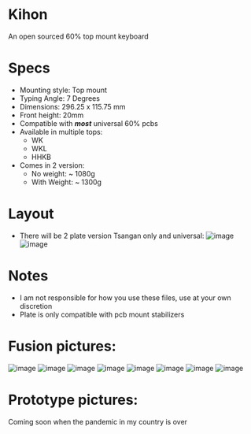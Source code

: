 # Kihon
An open sourced 60% top mount keyboard
# Specs
* Mounting style: Top mount
* Typing Angle: 7 Degrees
* Dimensions: 296.25 x 115.75 mm
* Front height: 20mm
* Compatible with _**most**_ universal 60% pcbs
* Available in multiple tops:
  * WK
  * WKL
  * HHKB
* Comes in 2 version:
  * No weight: ~ 1080g
  * With Weight: ~ 1300g
# Layout
* There will be 2 plate version Tsangan only and universal:
![image](https://user-images.githubusercontent.com/60489513/129011858-f10090c8-56d1-4bcb-8599-37b06ae82000.png)
![image](https://user-images.githubusercontent.com/60489513/129012087-337c194e-f302-43d3-ab34-dc8408f0433c.png)
# Notes
* I am not responsible for how you use these files, use at your own discretion
* Plate is only compatible with pcb mount stabilizers
# Fusion pictures:
![image](https://user-images.githubusercontent.com/60489513/129010532-dd6760d4-6d92-42d5-af8d-ec173be18bfc.png)
![image](https://user-images.githubusercontent.com/60489513/129011144-18f9e3d5-bd8b-4263-8cc5-d3940f81648a.png)
![image](https://user-images.githubusercontent.com/60489513/129011174-b71b0f3d-b175-475b-8f49-ec2eb7ced758.png)
![image](https://user-images.githubusercontent.com/60489513/129012506-50e89a64-a566-4195-81ff-a2e01299023b.png)
![image](https://user-images.githubusercontent.com/60489513/129012554-e4ea7d71-f7ee-4d0f-b196-d69fcc56e018.png)
![image](https://user-images.githubusercontent.com/60489513/129010701-efac2dd2-f787-42a1-9a5e-c7a328263919.png)
![image](https://user-images.githubusercontent.com/60489513/129010759-8b7499cd-8fdc-48d0-80bc-88adc1ebb53b.png)
![image](https://user-images.githubusercontent.com/60489513/129010807-a6660c1a-b712-4015-aa76-3e75a76e81f8.png)
# Prototype pictures:
Coming soon when the pandemic in my country is over

 
